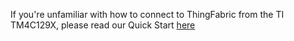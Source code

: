 If you're unfamiliar with how to connect to ThingFabric from the TI TM4C129X, please read our Quick Start [here](https://2lemetry.atlassian.net/wiki/display/KB/Connecting+to+ThingFabric+in+TI+TM4C129X)
